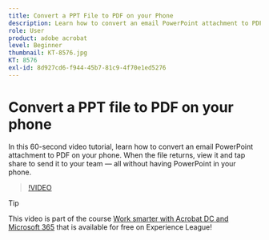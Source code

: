 ```yaml
---
title: Convert a PPT File to PDF on your Phone
description: Learn how to convert an email PowerPoint attachment to PDF on your phone
role: User
product: adobe acrobat
level: Beginner
thumbnail: KT-8576.jpg
KT: 8576
exl-id: 8d927cd6-f944-45b7-81c9-4f70e1ed5276
---
```

# Convert a PPT file to PDF on your phone

In this 60-second video tutorial, learn how to convert an email PowerPoint attachment to PDF on your phone. When the file returns, view it and tap share to send it to your team — all without having PowerPoint in your phone.

>[!VIDEO](https://video.tv.adobe.com/v/336366?hidetitle=true)

>[!TIP]
>
>This video is part of the course [Work smarter with Acrobat DC and Microsoft 365](https://experienceleague.adobe.com/?recommended=Acrobat-U-1-2021.microsoft365) that is available for free on Experience League!
